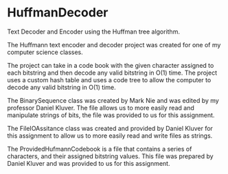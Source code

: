 # HuffmanDecoder
Text Decoder and Encoder using the Huffman tree algorithm.

The Huffmann text encoder and decoder project was created for one of my computer science classes.

The project can take in a code book with the given character assigned to each bitstring and then decode any valid bitstring in O(1) time. The project uses a custom hash table and uses a code tree to allow the computer to decode any valid bitstring in O(1) time.

The BinarySequence class was created by Mark Nie and was edited by my professor Daniel Kluver. The file allows us to more easily read and manipulate strings of bits, the file was provided to us for this assignment. 

The FileIOAssitance class was created and provided by Daniel Kluver for this assignment to allow us to more easily read and write files as strings.

The ProvidedHufmannCodebook is a file that contains a series of characters, and their assigned bitstring values. This file was prepared by Daniel Kluver and was provided to us for this assignment.
